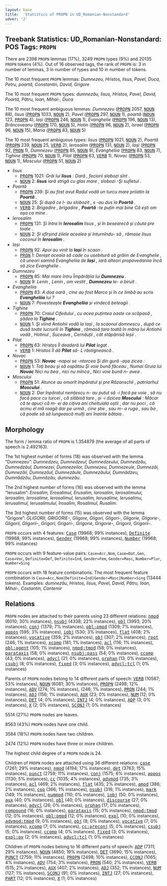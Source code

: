```yaml
---
layout: base
title:  'Statistics of PROPN in UD_Romanian-Nonstandard'
udver: '2'
---
```


## Treebank Statistics: UD_Romanian-Nonstandard: POS Tags: `PROPN`

There are 2398 `PROPN` lemmas (17%), 3249 `PROPN` types (9%) and 20135 `PROPN` tokens (4%).
Out of 16 observed tags, the rank of `PROPN` is: 3 in number of lemmas, 3 in number of types and 10 in number of tokens.

The 10 most frequent `PROPN` lemmas: <em>Dumnezeu, Hristos, Iisus, Pavel, Duca, Petru, poartă, Constantin, David, Grigore</em>

The 10 most frequent `PROPN` types:  <em>dumnezău, Iisus, Hristos, Pavel, David, Poartă, Pătru, Ioan, Mihai-, Duca</em>

The 10 most frequent ambiguous lemmas: <em>Dumnezeu</em> (<tt><a href="ro_nonstandard-pos-PROPN.html">PROPN</a></tt> 2057, <tt><a href="ro_nonstandard-pos-NOUN.html">NOUN</a></tt> 88), <em>Iisus</em> (<tt><a href="ro_nonstandard-pos-PROPN.html">PROPN</a></tt> 1033, <tt><a href="ro_nonstandard-pos-NOUN.html">NOUN</a></tt> 2), <em>Pavel</em> (<tt><a href="ro_nonstandard-pos-PROPN.html">PROPN</a></tt> 297, <tt><a href="ro_nonstandard-pos-NOUN.html">NOUN</a></tt> 1), <em>poartă</em> (<tt><a href="ro_nonstandard-pos-NOUN.html">NOUN</a></tt> 123, <tt><a href="ro_nonstandard-pos-PROPN.html">PROPN</a></tt> 4), <em>Iași</em> (<tt><a href="ro_nonstandard-pos-PROPN.html">PROPN</a></tt> 246, <tt><a href="ro_nonstandard-pos-NOUN.html">NOUN</a></tt> 1), <em>Evanghelie</em> (<tt><a href="ro_nonstandard-pos-PROPN.html">PROPN</a></tt> 196, <tt><a href="ro_nonstandard-pos-NOUN.html">NOUN</a></tt> 13), <em>Brâncoveanu</em> (<tt><a href="ro_nonstandard-pos-PROPN.html">PROPN</a></tt> 170, <tt><a href="ro_nonstandard-pos-NOUN.html">NOUN</a></tt> 5), <em>Hotin</em> (<tt><a href="ro_nonstandard-pos-PROPN.html">PROPN</a></tt> 96, <tt><a href="ro_nonstandard-pos-NOUN.html">NOUN</a></tt> 2), <em>Israel</em> (<tt><a href="ro_nonstandard-pos-PROPN.html">PROPN</a></tt> 96, <tt><a href="ro_nonstandard-pos-NOUN.html">NOUN</a></tt> 15), <em>Maria</em> (<tt><a href="ro_nonstandard-pos-PROPN.html">PROPN</a></tt> 83, <tt><a href="ro_nonstandard-pos-NOUN.html">NOUN</a></tt> 5)

The 10 most frequent ambiguous types:  <em>Iisus</em> (<tt><a href="ro_nonstandard-pos-PROPN.html">PROPN</a></tt> 1021, <tt><a href="ro_nonstandard-pos-NOUN.html">NOUN</a></tt> 2), <em>Poartă</em> (<tt><a href="ro_nonstandard-pos-PROPN.html">PROPN</a></tt> 239, <tt><a href="ro_nonstandard-pos-NOUN.html">NOUN</a></tt> 25, <tt><a href="ro_nonstandard-pos-VERB.html">VERB</a></tt> 2), <em>Ierosalim</em> (<tt><a href="ro_nonstandard-pos-PROPN.html">PROPN</a></tt> 131, <tt><a href="ro_nonstandard-pos-NOUN.html">NOUN</a></tt> 2), <em>Iași</em> (<tt><a href="ro_nonstandard-pos-PROPN.html">PROPN</a></tt> 92, <tt><a href="ro_nonstandard-pos-PRON.html">PRON</a></tt> 1), <em>Dumnezeu</em> (<tt><a href="ro_nonstandard-pos-PROPN.html">PROPN</a></tt> 85, <tt><a href="ro_nonstandard-pos-NOUN.html">NOUN</a></tt> 9), <em>Evangheliia</em> (<tt><a href="ro_nonstandard-pos-PROPN.html">PROPN</a></tt> 83, <tt><a href="ro_nonstandard-pos-NOUN.html">NOUN</a></tt> 7), <em>Tighine</em> (<tt><a href="ro_nonstandard-pos-PROPN.html">PROPN</a></tt> 70, <tt><a href="ro_nonstandard-pos-NOUN.html">NOUN</a></tt> 1), <em>Pilat</em> (<tt><a href="ro_nonstandard-pos-PROPN.html">PROPN</a></tt> 63, <tt><a href="ro_nonstandard-pos-VERB.html">VERB</a></tt> 1), <em>Novac</em> (<tt><a href="ro_nonstandard-pos-PROPN.html">PROPN</a></tt> 53, <tt><a href="ro_nonstandard-pos-NOUN.html">NOUN</a></tt> 1), <em>Moscului</em> (<tt><a href="ro_nonstandard-pos-PROPN.html">PROPN</a></tt> 51, <tt><a href="ro_nonstandard-pos-NOUN.html">NOUN</a></tt> 2)


* <em>Iisus</em>
  * <tt><a href="ro_nonstandard-pos-PROPN.html">PROPN</a></tt> 1021: <em>Grăi lui <b>Iisus</b> : Dară , feciorii slobozi sînt .</em>
  * <tt><a href="ro_nonstandard-pos-NOUN.html">NOUN</a></tt> 2: <em><b>Iisus</b> iară strigă cu glas mare , slobozi -Şi sufletul .</em>
* <em>Poartă</em>
  * <tt><a href="ro_nonstandard-pos-PROPN.html">PROPN</a></tt> 239: <em>Şi au fost avut Radul vodă un turcu mare priiatin la <b>Poartă</b> .</em>
  * <tt><a href="ro_nonstandard-pos-NOUN.html">NOUN</a></tt> 25: <em>Şi după ce l- au slobozit , s -au dus la <b>Poartă</b> .</em>
  * <tt><a href="ro_nonstandard-pos-VERB.html">VERB</a></tt> 2: <em>Brigadire , brigadire , <b>Poartă</b> -te puțin mai bine Că ești om așa ca mine .</em>
* <em>Ierosalim</em>
  * <tt><a href="ro_nonstandard-pos-PROPN.html">PROPN</a></tt> 131: <em>Și întra în <b>Ierosalim</b> Iisus , și în besearecă și căuta pre toate .</em>
  * <tt><a href="ro_nonstandard-pos-NOUN.html">NOUN</a></tt> 2: <em>Și sfîrșind zilele acealea și înturnîndu- să , rămase Iisus coconul în <b>Ierosalim</b> .</em>
* <em>Iași</em>
  * <tt><a href="ro_nonstandard-pos-PROPN.html">PROPN</a></tt> 92: <em>Apoi au vinit la <b>Iași</b> în scaon .</em>
  * <tt><a href="ro_nonstandard-pos-PRON.html">PRON</a></tt> 1: <em>Derept aceaia să cade cu usebitură să grăim de Evanghelie , că uneori samnă Evangheliia de <b>Iași</b> , iară alteori propovedaniia încă să zice Evanghelie .</em>
* <em>Dumnezeu</em>
  * <tt><a href="ro_nonstandard-pos-PROPN.html">PROPN</a></tt> 85: <em>Mai mare întru Împărățiia lui <b>Dumnezeu</b> .</em>
  * <tt><a href="ro_nonstandard-pos-NOUN.html">NOUN</a></tt> 9: <em>Lenin , Lenin , om vestit , <b>Dumnezeu</b> te- a biruit .</em>
* <em>Evangheliia</em>
  * <tt><a href="ro_nonstandard-pos-PROPN.html">PROPN</a></tt> 83: <em>A doa oară , cine au fost Marco și în ce limbă au scris <b>Evangheliia</b> lui ?</em>
  * <tt><a href="ro_nonstandard-pos-NOUN.html">NOUN</a></tt> 7: <em>Povesteaște <b>Evangheliia</b> și vindecă beteagii .</em>
* <em>Tighine</em>
  * <tt><a href="ro_nonstandard-pos-PROPN.html">PROPN</a></tt> 70: <em>Craiul Cifedului , cu acea puțintea oaste ce scăpasă , şădea la <b>Tighine</b> .</em>
  * <tt><a href="ro_nonstandard-pos-NOUN.html">NOUN</a></tt> 1: <em>Şi viind Antiohii vodă la Iași , la scaonul domnescu , după ce dusă toate lucrurili în <b>Tighine</b> , rămasă țara toată în mâna lui Antiohii vodă , Hotinul , Suceava , Cernăuții , cât stăpânisă leșii .</em>
* <em>Pilat</em>
  * <tt><a href="ro_nonstandard-pos-PROPN.html">PROPN</a></tt> 63: <em>Hristos Îl deaderă lui <b>Pilat</b> legat .</em>
  * <tt><a href="ro_nonstandard-pos-VERB.html">VERB</a></tt> 1: <em>Hristos Îl dă <b>Pilat</b> să- L răstignească .</em>
* <em>Novac</em>
  * <tt><a href="ro_nonstandard-pos-PROPN.html">PROPN</a></tt> 53: <em><b>Novac</b> -napoi se -ntorcea Şi din gură -așa zicea :</em>
  * <tt><a href="ro_nonstandard-pos-NOUN.html">NOUN</a></tt> 1: <em>Toţi beau și să ospătau Şi voie bună făceau , Numai Gruia lui <b>Novac</b> Nici nu bea , nici nu mînca , Nici voie bună n- avea .</em>
* <em>Moscului</em>
  * <tt><a href="ro_nonstandard-pos-PROPN.html">PROPN</a></tt> 51: <em>Atunce au omorît împăratul şi pre Răzanschii , patriiarhul <b>Moscului</b> .</em>
  * <tt><a href="ro_nonstandard-pos-NOUN.html">NOUN</a></tt> 2: <em>Dar înpăratul nemțescu n- au putut să -i facă pe voie , să nu facă pace cu turcei , că slăbisâ tare , și -i dzicea <b>Moscului</b> : Măcar că te apuci că m- ei da cițiva ani cheltuiala oștii , dar nu poci , că acmu el mă roagă dar pe urmă , cine știe , sau m- a ruga , sau ba , că poate să să lungească mulți ani înainte bătaia .</em>

## Morphology

The form / lemma ratio of `PROPN` is 1.354879 (the average of all parts of speech is 2.492163).

The 1st highest number of forms (18) was observed with the lemma “Dumnezeu”: <em>Dumnedzeu, Dumnedzeul, Dumnedzeului, Dumnedzău, Dumnedzăul, Dumnezei, Dumnezeilor, Dumnezeu, Dumnezeule, Dumnezăi, Dumnezăii, Dumnezăul, Dumnezăule, Dumnezăului, Dumnădzeu, Dumnădzău, Dumnăzău, dumnezău</em>.

The 2nd highest number of forms (16) was observed with the lemma “Ierusalim”: <em>Erosalim, Erosalimul, Erusalim, Iarosalim, Iarosalimului, Ierosalim, Ierosalime, Ierosalimul, Ierusalim, Ierusalime, Ierusalimu, Ierusalimul, Ierusalimului, Irosalim, Rosalimul, Rusalim</em>.

The 3rd highest number of forms (15) was observed with the lemma “Grigore”: <em>GLIGORII, GRIGORIE-, Gligore, Gligori, Gligori-, Gligorie, Gligorie-, Gligorii, Gligorii-, Grigori, Grigori-, Grigorie, Grigorie-, Grigorii, Grigorii-</em>.

`PROPN` occurs with 4 features: <tt><a href="ro_nonstandard-feat-Case.html">Case</a></tt> (19968; 99% instances), <tt><a href="ro_nonstandard-feat-Definite.html">Definite</a></tt> (19968; 99% instances), <tt><a href="ro_nonstandard-feat-Gender.html">Gender</a></tt> (19968; 99% instances), <tt><a href="ro_nonstandard-feat-Number.html">Number</a></tt> (19968; 99% instances)

`PROPN` occurs with 9 feature-value pairs: `Case=Acc,Nom`, `Case=Dat,Gen`, `Case=Voc`, `Definite=Def`, `Definite=Ind`, `Gender=Fem`, `Gender=Masc`, `Number=Plur`, `Number=Sing`

`PROPN` occurs with 18 feature combinations.
The most frequent feature combination is `Case=Acc,Nom|Definite=Ind|Gender=Masc|Number=Sing` (13444 tokens).
Examples: <em>dumnezău, Hristos, Iisus, Pavel, David, Pătru, Ioan, Mihai-, Costantin, Cantemir</em>


## Relations

`PROPN` nodes are attached to their parents using 23 different relations: <tt><a href="ro_nonstandard-dep-nmod.html">nmod</a></tt> (6010; 30% instances), <tt><a href="ro_nonstandard-dep-nsubj.html">nsubj</a></tt> (4338; 22% instances), <tt><a href="ro_nonstandard-dep-obl.html">obl</a></tt> (3993; 20% instances), <tt><a href="ro_nonstandard-dep-conj.html">conj</a></tt> (1379; 7% instances), <tt><a href="ro_nonstandard-dep-obl-pmod.html">obl:pmod</a></tt> (1309; 7% instances), <tt><a href="ro_nonstandard-dep-appos.html">appos</a></tt> (595; 3% instances), <tt><a href="ro_nonstandard-dep-iobj.html">iobj</a></tt> (530; 3% instances), <tt><a href="ro_nonstandard-dep-flat.html">flat</a></tt> (408; 2% instances), <tt><a href="ro_nonstandard-dep-vocative.html">vocative</a></tt> (359; 2% instances), <tt><a href="ro_nonstandard-dep-obj.html">obj</a></tt> (307; 2% instances), <tt><a href="ro_nonstandard-dep-root.html">root</a></tt> (246; 1% instances), <tt><a href="ro_nonstandard-dep-xcomp.html">xcomp</a></tt> (181; 1% instances), <tt><a href="ro_nonstandard-dep-acl.html">acl</a></tt> (116; 1% instances), <tt><a href="ro_nonstandard-dep-obl-agent.html">obl:agent</a></tt> (105; 1% instances), <tt><a href="ro_nonstandard-dep-nmod-tmod.html">nmod:tmod</a></tt> (58; 0% instances), <tt><a href="ro_nonstandard-dep-parataxis.html">parataxis</a></tt> (58; 0% instances), <tt><a href="ro_nonstandard-dep-nsubj-pass.html">nsubj:pass</a></tt> (54; 0% instances), <tt><a href="ro_nonstandard-dep-ccomp.html">ccomp</a></tt> (43; 0% instances), <tt><a href="ro_nonstandard-dep-advcl.html">advcl</a></tt> (21; 0% instances), <tt><a href="ro_nonstandard-dep-orphan.html">orphan</a></tt> (13; 0% instances), <tt><a href="ro_nonstandard-dep-csubj.html">csubj</a></tt> (8; 0% instances), <tt><a href="ro_nonstandard-dep-fixed.html">fixed</a></tt> (3; 0% instances), <tt><a href="ro_nonstandard-dep-advcl-tcl.html">advcl:tcl</a></tt> (1; 0% instances)

Parents of `PROPN` nodes belong to 14 different parts of speech: <tt><a href="ro_nonstandard-pos-VERB.html">VERB</a></tt> (10587; 53% instances), <tt><a href="ro_nonstandard-pos-NOUN.html">NOUN</a></tt> (6081; 30% instances), <tt><a href="ro_nonstandard-pos-PROPN.html">PROPN</a></tt> (2498; 12% instances), <tt><a href="ro_nonstandard-pos-ADV.html">ADV</a></tt> (274; 1% instances),  (246; 1% instances), <tt><a href="ro_nonstandard-pos-PRON.html">PRON</a></tt> (244; 1% instances), <tt><a href="ro_nonstandard-pos-ADJ.html">ADJ</a></tt> (156; 1% instances), <tt><a href="ro_nonstandard-pos-AUX.html">AUX</a></tt> (23; 0% instances), <tt><a href="ro_nonstandard-pos-NUM.html">NUM</a></tt> (12; 0% instances), <tt><a href="ro_nonstandard-pos-DET.html">DET</a></tt> (4; 0% instances), <tt><a href="ro_nonstandard-pos-INTJ.html">INTJ</a></tt> (4; 0% instances), <tt><a href="ro_nonstandard-pos-ADP.html">ADP</a></tt> (3; 0% instances), <tt><a href="ro_nonstandard-pos-X.html">X</a></tt> (2; 0% instances), <tt><a href="ro_nonstandard-pos-SCONJ.html">SCONJ</a></tt> (1; 0% instances)

5514 (27%) `PROPN` nodes are leaves.

8563 (43%) `PROPN` nodes have one child.

3584 (18%) `PROPN` nodes have two children.

2474 (12%) `PROPN` nodes have three or more children.

The highest child degree of a `PROPN` node is 24.

Children of `PROPN` nodes are attached using 36 different relations: <tt><a href="ro_nonstandard-dep-case.html">case</a></tt> (7261; 29% instances), <tt><a href="ro_nonstandard-dep-nmod.html">nmod</a></tt> (4194; 17% instances), <tt><a href="ro_nonstandard-dep-det.html">det</a></tt> (3763; 15% instances), <tt><a href="ro_nonstandard-dep-punct.html">punct</a></tt> (2759; 11% instances), <tt><a href="ro_nonstandard-dep-conj.html">conj</a></tt> (1575; 6% instances), <tt><a href="ro_nonstandard-dep-appos.html">appos</a></tt> (1130; 5% instances), <tt><a href="ro_nonstandard-dep-cc.html">cc</a></tt> (1035; 4% instances), <tt><a href="ro_nonstandard-dep-advmod.html">advmod</a></tt> (735; 3% instances), <tt><a href="ro_nonstandard-dep-acl.html">acl</a></tt> (469; 2% instances), <tt><a href="ro_nonstandard-dep-flat.html">flat</a></tt> (435; 2% instances), <tt><a href="ro_nonstandard-dep-amod.html">amod</a></tt> (386; 2% instances), <tt><a href="ro_nonstandard-dep-cop.html">cop</a></tt> (366; 1% instances), <tt><a href="ro_nonstandard-dep-nsubj.html">nsubj</a></tt> (316; 1% instances), <tt><a href="ro_nonstandard-dep-mark.html">mark</a></tt> (149; 1% instances), <tt><a href="ro_nonstandard-dep-nummod.html">nummod</a></tt> (110; 0% instances), <tt><a href="ro_nonstandard-dep-iobj.html">iobj</a></tt> (50; 0% instances), <tt><a href="ro_nonstandard-dep-aux.html">aux</a></tt> (40; 0% instances), <tt><a href="ro_nonstandard-dep-obl.html">obl</a></tt> (40; 0% instances), <tt><a href="ro_nonstandard-dep-discourse.html">discourse</a></tt> (27; 0% instances), <tt><a href="ro_nonstandard-dep-advcl.html">advcl</a></tt> (26; 0% instances), <tt><a href="ro_nonstandard-dep-orphan.html">orphan</a></tt> (17; 0% instances), <tt><a href="ro_nonstandard-dep-compound.html">compound</a></tt> (16; 0% instances), <tt><a href="ro_nonstandard-dep-parataxis.html">parataxis</a></tt> (15; 0% instances), <tt><a href="ro_nonstandard-dep-nmod-tmod.html">nmod:tmod</a></tt> (12; 0% instances), <tt><a href="ro_nonstandard-dep-obl-pmod.html">obl:pmod</a></tt> (12; 0% instances), <tt><a href="ro_nonstandard-dep-expl.html">expl</a></tt> (10; 0% instances), <tt><a href="ro_nonstandard-dep-advmod-tmod.html">advmod:tmod</a></tt> (9; 0% instances), <tt><a href="ro_nonstandard-dep-obj.html">obj</a></tt> (8; 0% instances), <tt><a href="ro_nonstandard-dep-vocative.html">vocative</a></tt> (7; 0% instances), <tt><a href="ro_nonstandard-dep-xcomp.html">xcomp</a></tt> (7; 0% instances), <tt><a href="ro_nonstandard-dep-cc-preconj.html">cc:preconj</a></tt> (5; 0% instances), <tt><a href="ro_nonstandard-dep-csubj.html">csubj</a></tt> (5; 0% instances), <tt><a href="ro_nonstandard-dep-ccomp.html">ccomp</a></tt> (4; 0% instances), <tt><a href="ro_nonstandard-dep-fixed.html">fixed</a></tt> (3; 0% instances), <tt><a href="ro_nonstandard-dep-expl-pv.html">expl:pv</a></tt> (2; 0% instances), <tt><a href="ro_nonstandard-dep-advcl-tcl.html">advcl:tcl</a></tt> (1; 0% instances)

Children of `PROPN` nodes belong to 16 different parts of speech: <tt><a href="ro_nonstandard-pos-ADP.html">ADP</a></tt> (7311; 29% instances), <tt><a href="ro_nonstandard-pos-NOUN.html">NOUN</a></tt> (4850; 19% instances), <tt><a href="ro_nonstandard-pos-DET.html">DET</a></tt> (3690; 15% instances), <tt><a href="ro_nonstandard-pos-PUNCT.html">PUNCT</a></tt> (2759; 11% instances), <tt><a href="ro_nonstandard-pos-PROPN.html">PROPN</a></tt> (2498; 10% instances), <tt><a href="ro_nonstandard-pos-CCONJ.html">CCONJ</a></tt> (1065; 4% instances), <tt><a href="ro_nonstandard-pos-ADV.html">ADV</a></tt> (754; 3% instances), <tt><a href="ro_nonstandard-pos-PRON.html">PRON</a></tt> (540; 2% instances), <tt><a href="ro_nonstandard-pos-VERB.html">VERB</a></tt> (515; 2% instances), <tt><a href="ro_nonstandard-pos-AUX.html">AUX</a></tt> (407; 2% instances), <tt><a href="ro_nonstandard-pos-ADJ.html">ADJ</a></tt> (352; 1% instances), <tt><a href="ro_nonstandard-pos-NUM.html">NUM</a></tt> (127; 1% instances), <tt><a href="ro_nonstandard-pos-SCONJ.html">SCONJ</a></tt> (91; 0% instances), <tt><a href="ro_nonstandard-pos-INTJ.html">INTJ</a></tt> (27; 0% instances), <tt><a href="ro_nonstandard-pos-PART.html">PART</a></tt> (12; 0% instances), <tt><a href="ro_nonstandard-pos-X.html">X</a></tt> (1; 0% instances)

